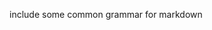 include some common grammar for markdown        
         
     
   
      
       
   
    
 
  
 
  
